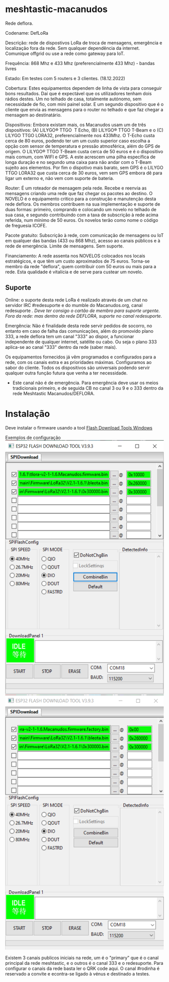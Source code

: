 # meshtastic-macanudos
Rede deflora.

Codename: DefLoRa

Descrição: rede de dispostivos LoRa de troca de mensagens, emergência e localização fora da rede. Sem qualquer dependência da internet. Comunique offgrid ou use a rede como gateway para IoT.

Frequência: 868 Mhz e 433 Mhz (preferencialmente 433 Mhz) - bandas livres

Estado: Em testes com 5 routers e 3 clientes. (18.12.2022)

Cobertura: Estes equipamentos dependem de linha de vista para conseguir bons resultados. Daí que é expectável que os utilizadores tenham dois rádios destes. Um no telhado de casa, totalmente autónomo, sem necessidade de fio, com mini painel solar. E um segundo dispositivo que é o cliente que envia as mensagens para o router no telhado e que faz chegar a mensagem ao destinatário.

Dispositivos: Embora existam mais, os Macanudos usam um de três dispositivos: (A) LILYGO® TTGO  T Echo, (B) LILYGO® TTGO T-Beam e o (C) LILYGO TTGO LORA32, preferencialmente nos 433Mhz. O T-Echo custa cerca de 80 euros, podendo ter um um custo superior caso escolha a opção com sensor de temperatura e pressão atmosférica, além do GPS de origem. O LILYGO® TTGO T-Beam custa cerca de 50 euros e é o dispositivo mais comum, com WIFI e GPS. A este acrescem uma pilha específica de longa duração e no segundo uma caixa para não andar com o T-Beam sujeito aos elementos. Por fim o dispotivo mais barato, sem GPS é o LILYGO TTGO LORA32 que custa cerca de 30 euros, vem sem GPS embora dê para ligar um externo e, não vem com suporte de bateria.

Router: É um roteador de mensagem pela rede. Recebe e reenvia as mensagens criando uma rede que faz chegar os pacotes ao destino. O NOVELO é o equipamento critico para a construção e manutenção desta rede deflora. Os membros contribuem na sua implementação e suporte de duas formas: primeiro, comprando e colocando um novelo no telhado de sua casa, e segundo contribuindo com a taxa de subscrição à rede acima referida, num mínimo de 50 euros. Os novelos terão como nome o código de freguesia ICOFE.

Pacote gratuito: Subscrição à rede, com comunicação de mensagens ou IoT em qualquer das bandas (433 ou 868 Mhz), acesso ao canais públicos e à rede de emergência. Limite de mensagens. Sem suporte.

Financiamento: A rede assenta nos NOVELOS colocados nos locais estratégicos, e que têm um custo aproximados de 75 euros. Torna-se membro da rede "deflora", quem contribuir com 50 euros ou mais para a rede. Esta qualidade é vitalícia e de serve para custear um novelo.

## Suporte

Online: o suporte desta rede LoRa é realizado através de um chat no servidor IRC #redesuporte e do mumble do Macanudos.org, canal redesuporte *. Deve ter consigo o cartão de membro para suporte urgente.
Fora da rede: mas dentro da rede DEFLORA, suporte no canal redesuporte.*

Emergência: Não é finalidade desta rede servir pedidos de socorro, no entanto em caso de falha das comunicações, além do promovido plano 333, a rede deflora tem um canal "333" ao dispor, a funcionar independente de qualquer internet, satélite ou cabo. Ou seja o plano 333 aplica-se ao canal "333" dentro da rede (saber mais).

Os equipamentos fornecidos já vêm programados e configurados para a rede, com os canais extra e as prioridades máximas. Configuramos ao sabor do cliente. Todos os dispositivos são universais podendo servir qualquer outra função futura que venha a ter necessidade.

* Este canal não é de emergência. Para emergência deve usar os meios tradicionais primeiro, e de seguida CB no canal 3 ou 9 e o 333 dentro da rede Meshtastic Macanudos/DEFLORA.

# Instalação

Deve instalar o firmware usando a tool [Flash Download Tools	Windows](https://www.espressif.com/en/support/download/other-tools)

Exemplos de configuração
![Update](imagens/Exemplo_configuração-Update.png)
![Factory Default](imagens/Exemplo_configuração-FactoryDefault.png)





Existem 3 canais publicos iniciais na rede, um é o "primary" que é o canal principal da rede meshtastic, e o outros é o canal 333 e o redesuporte.
Para configurar o canais da rede basta ler o QRK code aqui.
O canal #rodinha é reservado a convite e econtra-se ligado à vénus e destinado a testes.

